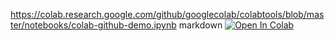 https://colab.research.google.com/github/googlecolab/colabtools/blob/master/notebooks/colab-github-demo.ipynb
markdown
[![Open In Colab](https://colab.research.google.com/assets/colab-badge.svg)](https://colab.research.google.com/github/joseph42440/AlloyML-Public/blob/main/Untitled0.ipynb)
